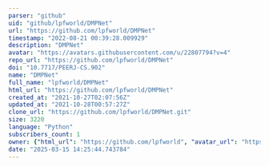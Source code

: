 ```yaml
---
parser: "github"
uid: "github/lpfworld/DMPNet"
url: "https://github.com/lpfworld/DMPNet"
timestamp: "2022-08-21 00:39:28.009929"
description: "DMPNet"
avatar: "https://avatars.githubusercontent.com/u/22807794?v=4"
repo_url: "https://github.com/lpfworld/DMPNet"
doi: "10.7717/PEERJ-CS.902"
name: "DMPNet"
full_name: "lpfworld/DMPNet"
html_url: "https://github.com/lpfworld/DMPNet"
created_at: "2021-10-27T02:07:56Z"
updated_at: "2021-10-28T00:57:27Z"
clone_url: "https://github.com/lpfworld/DMPNet.git"
size: 3220
language: "Python"
subscribers_count: 1
owner: {"html_url": "https://github.com/lpfworld", "avatar_url": "https://avatars.githubusercontent.com/u/22807794?v=4", "login": "lpfworld", "type": "User"}
date: "2025-03-15 14:25:44.743784"
---
```

